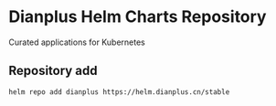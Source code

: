 # Dianplus Helm Charts Repository
Curated applications for Kubernetes

## Repository add

```shell
helm repo add dianplus https://helm.dianplus.cn/stable
```